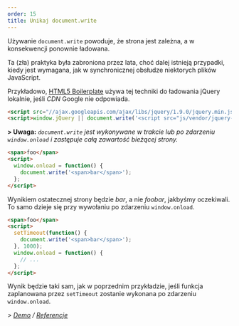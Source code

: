 ```yaml
---
order: 15
title: Unikaj document.write
---
```


Używanie `document.write` powoduje, że strona jest zależna, a w konsekwencji ponownie ładowana.

Ta (zła) praktyka była zabroniona przez lata, choć dalej istnieją przypadki, kiedy jest wymagana, jak w synchronicznej obsłudze niektorych plików JavaScript.

Przykładowo, [HTML5 Boilerplate](https://github.com/h5bp/html5-boilerplate/) używa tej techniki do ładowania jQuery lokalnie, jeśli *CDN* Google nie odpowiada.

```html
<script src="//ajax.googleapis.com/ajax/libs/jquery/1.9.0/jquery.min.js"></script>
<script>window.jQuery || document.write('<script src="js/vendor/jquery-1.9.0.min.js"><\/script>')</script>
```
**> Uwaga:** *`document.write` jest wykonywane w trakcie lub po zdarzeniu `window.onload` i zastępuje całą zawartość bieżącej strony.*

```html
<span>foo</span>
<script>
  window.onload = function() {
    document.write('<span>bar</span>');
  };
</script>
```
Wynikiem ostatecznej strony będzie *bar*, a nie *foobar*, jakbyśmy oczekiwali. To samo dzieje się przy wywołaniu po zdarzeniu `window.onload`.

```html
<span>foo</span>
<script>
  setTimeout(function() {
    document.write('<span>bar</span>');
  }, 1000);
  window.onload = function() {
    // ...
  };
</script>
```
Wynik będzie taki sam, jak w poprzednim przykładzie, jeśli funkcja zaplanowana przez `setTimeout` zostanie wykonana po zdarzeniu `window.onload`.

*> [Demo](http://jsbin.com/aqavin/2/quiet) / [Referencje](https://github.com/zenorocha/browser-diet/wiki/References#avoid-documentwrite)*
